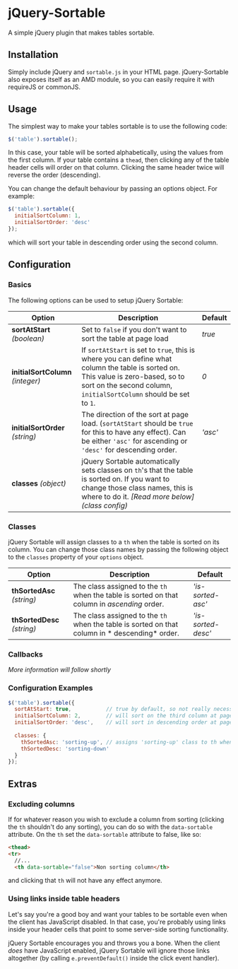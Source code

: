 # jQuery-Sortable
A simple jQuery plugin that makes tables sortable.

## Installation
Simply include jQuery and `sortable.js` in your HTML page. jQuery-Sortable also exposes itself as an AMD module, so you can easily require it with requireJS or commonJS.

## Usage
The simplest way to make your tables sortable is to use the following code:
```javascript
$('table').sortable();
```
In this case, your table will be sorted alphabetically, using the values from the first column.
If your table contains a `thead`, then clicking any of the table header cells will order on that column. Clicking the same header twice will reverse the order (descending).

You can change the default behaviour by passing an options object. For example:
```javascript
$('table').sortable({
  initialSortColumn: 1,
  initialSortOrder: 'desc'
});
```
which will sort your table in descending order using the second column.

## Configuration
### Basics
The following options can be used to setup jQuery Sortable:

Option | Description | Default
-------|-------------|---------
**sortAtStart** *(boolean)* | Set to `false` if you don't want to sort the table at page load | *true*
**initialSortColumn** *(integer)* | If `sortAtStart` is set to `true`, this is where you can define what column the table is sorted on. This value is zero-based, so to sort on the second column, `initialSortColumn` should be set to `1`. | *0*
**initialSortOrder** *(string)* | The direction of the sort at page load. (`sortAtStart` should be `true` for this to have any effect). Can be either `'asc'` for ascending or `'desc'` for descending order. | *'asc'*
**classes** *(object)* | jQuery Sortable automatically sets classes on `th`'s that the table is sorted on. If you want to change those class names, this is where to do it. *[Read more below](class config)*

### <a name="class config"></a>Classes
jQuery Sortable will assign classes to a `th` when the table is sorted on its column. You can change those class names by passing the following object to the `classes` property of your `options` object.

Option | Description | Default
-------|-------------|--------
**thSortedAsc** *(string)* | The class assigned to the `th` when the table is sorted on that column in *ascending* order. | *'is-sorted-asc'*
**thSortedDesc** *(string)* | The class assigned to the `th` when the table is sorted on that column in * descending* order. | *'is-sorted-desc'*

### Callbacks
*More information will follow shortly*

### Configuration Examples
```javascript
$('table').sortable({
  sortAtStart: true,           // true by default, so not really necessary
  initialSortColumn: 2,        // will sort on the third column at page load
  initialSortOrder: 'desc',    // will sort in descending order at page load
  
  classes: {
    thSortedAsc: 'sorting-up', // assigns 'sorting-up' class to th when appropriate
    thSortedDesc: 'sorting-down'
  }
});
```

## Extras
### Excluding columns
If for whatever reason you wish to exclude a column from sorting (clicking the `th` shouldn't do any sorting), you can do so with the `data-sortable` attribute.
On the `th` set the `data-sortable` attribute to false, like so:
```html
<thead>
<tr>
  //...
  <th data-sortable="false">Non sorting column</th>
```
and clicking that `th` will not have any effect anymore.

### Using links inside table headers
Let's say you're a good boy and want your tables to be sortable even when the client has JavaScript disabled. In that case, you're probably using links inside your header cells that point to some server-side sorting functionality.

jQuery Sortable encourages you and throws you a bone. When the client *does* have JavaScript enabled, jQuery Sortable will ignore those links altogether (by calling `e.preventDefault()` inside the click event handler).
